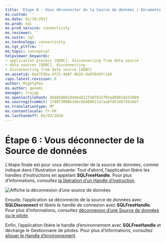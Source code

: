 ```yaml
---
title: 'Étape 6 : Vous déconnecter de la Source de données | Documents Microsoft'
ms.custom: ''
ms.date: 01/19/2017
ms.prod: sql
ms.prod_service: connectivity
ms.reviewer: ''
ms.suite: sql
ms.technology: connectivity
ms.tgt_pltfrm: ''
ms.topic: conceptual
helpviewer_keywords:
- application process [ODBC], disconnecting from data source
- data sources [ODBC], disconnecting
- disconnecting from data source [ODBC]
ms.assetid: 6ad759ba-4721-4d8f-9b26-de976d4fc1a0
caps.latest.revision: 8
author: MightyPen
ms.author: genemi
manager: craigg
ms.openlocfilehash: db689d042d4dedd12f487933783ad89018433d69
ms.sourcegitcommit: 1740f3090b168c0e809611a7aa6fd514075616bf
ms.translationtype: MT
ms.contentlocale: fr-FR
ms.lasthandoff: 05/03/2018
---
```

# <a name="step-6-disconnect-from-the-data-source"></a>Étape 6 : Vous déconnecter de la Source de données
L’étape finale est pour vous déconnecter de la source de données, comme indiqué dans l’illustration suivante. Tout d’abord, l’application libère les handles d’instructions en appelant **SQLFreeHandle**. Pour plus d’informations, consultez [la libération d’un Handle d’instruction](../../../odbc/reference/develop-app/freeing-a-statement-handle-odbc.md).  
  
 ![Affiche la déconnexion d’une source de données](../../../odbc/reference/develop-app/media/pr17.gif "pr17")  
  
 Ensuite, l’application se déconnecte de la source de données avec **SQLDisconnect** et libère le handle de connexion avec **SQLFreeHandle**. Pour plus d’informations, consultez [déconnexion d’une Source de données ou le pilote](../../../odbc/reference/develop-app/disconnecting-from-a-data-source-or-driver.md).  
  
 Enfin, l’application libère le handle d’environnement avec **SQLFreeHandle** et décharge le Gestionnaire de pilotes. Pour plus d’informations, consultez [allouer le Handle d’environnement](../../../odbc/reference/develop-app/allocating-the-environment-handle.md).
